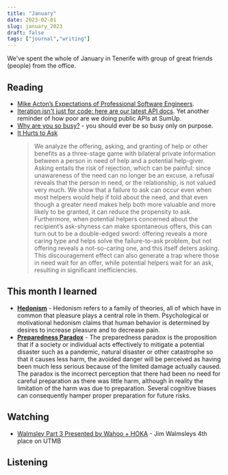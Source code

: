 ```yaml
---
title: "January"
date: 2023-02-01
slug: january_2023
draft: false
tags: ["journal","writing"]
---
```


We've spent the whole of January in Tenerife with group of great friends (people) from the office.

## Reading

- [Mike Acton’s Expectations of Professional Software Engineers](https://adamj.eu/tech/2022/06/17/mike-actons-expectations-of-professional-software-engineers/).
- [Iteration isn't just for code: here are our latest API docs](https://blog.cloudflare.com/building-a-better-developer-experience-through-api-documentation/).
  Yet another reminder of how poor are we doing public APIs at SumUp.
- [Why are you so busy?](https://tomlingham.com/articles/why-are-you-so-busy/) - you should ever be so busy only on purpose.
- [It Hurts to Ask](https://scholar.princeton.edu/sites/default/files/rbenabou/files/ihta_august_7.pdf)
  > We analyze the offering, asking, and granting of help or other benefits as a three-stage game with
  > bilateral private information between a person in need of help and a potential help-giver. Asking
  > entails the risk of rejection, which can be painful: since unawareness of the need can no longer
  > be an excuse, a refusal reveals that the person in need, or the relationship, is not valued very
  > much. We show that a failure to ask can occur even when most helpers would help if told about
  > the need, and that even though a greater need makes help both more valuable and more likely to be
  > granted, it can reduce the propensity to ask. Furthermore, when potential helpers concerned about
  > the recipient’s ask-shyness can make spontaneous offers, this can turn out to be a double-edged
  > sword: offering reveals a more caring type and helps solve the failure-to-ask problem, but not
  > offering reveals a not-so-caring one, and this itself deters asking. This discouragement effect can
  > also generate a trap where those in need wait for an offer, while potential helpers wait for an ask,
  > resulting in significant inefficiencies.

## This month I learned

- [**Hedonism**](https://en.wikipedia.org/wiki/Hedonism) - Hedonism refers to a family of theories, all of which have in
  common that pleasure plays a central role in them. Psychological or motivational hedonism claims that human behavior is
  determined by desires to increase pleasure and to decrease pain.
- [**Preparedness Paradox**](https://en.wikipedia.org/wiki/Preparedness_paradox) - The preparedness paradox is the
  proposition that if a society or individual acts effectively to mitigate a potential disaster such as a pandemic,
  natural disaster or other catastrophe so that it causes less harm, the avoided danger will be perceived as having been
  much less serious because of the limited damage actually caused. The paradox is the incorrect perception that there had
  been no need for careful preparation as there was little harm, although in reality the limitation of the harm was due to
  preparation. Several cognitive biases can consequently hamper proper preparation for future risks.

## Watching

- [Walmsley Part 3 Presented by Wahoo + HOKA](https://youtu.be/LibGmCDdBxw) - Jim Walmsleys 4th place on UTMB

## Listening

